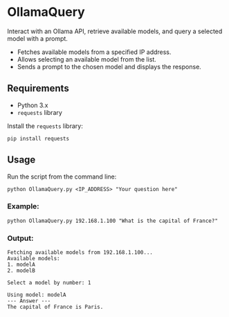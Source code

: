 # OllamaQuery

Interact with an Ollama API, retrieve available models, and query a selected model with a prompt.

* Fetches available models from a specified IP address.
* Allows selecting an available model from the list.
* Sends a prompt to the chosen model and displays the response.

## Requirements

* Python 3.x
* `requests` library

Install the `requests` library:

```
pip install requests
```

## Usage

Run the script from the command line:

```
python OllamaQuery.py <IP_ADDRESS> "Your question here"
```

### Example:

```
python OllamaQuery.py 192.168.1.100 "What is the capital of France?"
```

### Output:

```
Fetching available models from 192.168.1.100...
Available models:
1. modelA
2. modelB

Select a model by number: 1

Using model: modelA
--- Answer ---
The capital of France is Paris.
```
